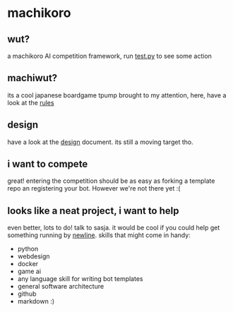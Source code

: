 # machikoro

## wut?

a machikoro AI competition framework, run [test.py](test.py) to see some action

## machiwut?

its a cool japanese boardgame tpump brought to my attention, here, have a look at the [rules](http://idwgames.com/wp-content/uploads/2015/02/Machi-RULES-reduced.pdf)

## design
have a look at the [design](design.md) document. its still a moving target tho.

## i want to compete
great! entering the competition should be as easy as forking a template repo an registering your bot. However we're not there yet :(

## looks like a neat project, i want to help
even better, lots to do! talk to sasja. it would be cool if you could help get something running by [newline](https://hackerspace.gent/newline/2017/). skills that might come in handy:

* python
* webdesign
* docker
* game ai
* any language skill for writing bot templates
* general software architecture
* github
* markdown :)
